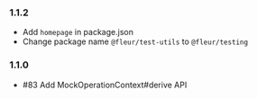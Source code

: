 ### 1.1.2

- Add `homepage` in package.json
- Change package name `@fleur/test-utils` to `@fleur/testing`

### 1.1.0

- #83 Add MockOperationContext#derive API
